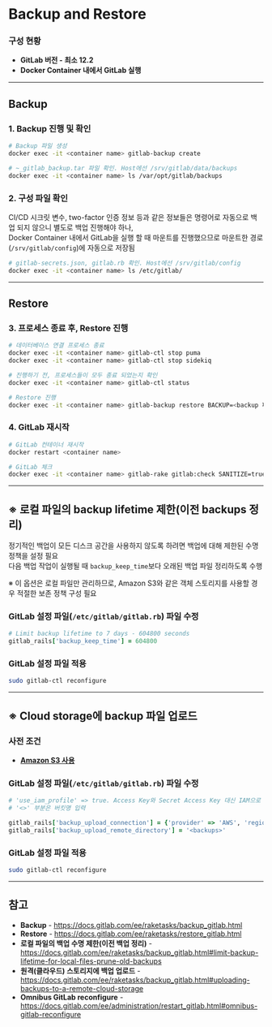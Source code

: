 # Backup and Restore

### 구성 현황
- **GitLab 버전 - 최소 12.2**
- **Docker Container 내에서 GitLab 실행**

<hr>

## Backup
### 1. Backup 진행 및 확인
```bash
# Backup 파일 생성
docker exec -it <container name> gitlab-backup create

# ~_gitlab_backup.tar 파일 확인. Host에선 /srv/gitlab/data/backups
docker exec -it <container name> ls /var/opt/gitlab/backups
```

### 2. 구성 파일 확인
CI/CD 시크릿 변수, two-factor 인증 정보 등과 같은 정보들은 명령어로 자동으로 백업 되지 않으니 별도로 백업 진행해야 하나,  
Docker Container 내에서 GitLab을 실행 할 때 마운트를 진행했으므로 마운트한 경로(`/srv/gitlab/config`)에 자동으로 저장됨
```bash
# gitlab-secrets.json, gitlab.rb 확인. Host에선 /srv/gitlab/config
docker exec -it <container name> ls /etc/gitlab/
```

<hr>

## Restore
### 3. 프로세스 종료 후, Restore 진행
```bash
# 데이터베이스 연결 프로세스 종료
docker exec -it <container name> gitlab-ctl stop puma
docker exec -it <container name> gitlab-ctl stop sidekiq

# 진행하기 전, 프로세스들이 모두 종료 되었는지 확인
docker exec -it <container name> gitlab-ctl status

# Restore 진행
docker exec -it <container name> gitlab-backup restore BACKUP=<backup 파일 명에서 _gitlab_backup.tar를 제외하고 입력>
```

### 4. GitLab 재시작
```bash
# GitLab 컨테이너 재시작
docker restart <container name>

# GitLab 체크
docker exec -it <container name> gitlab-rake gitlab:check SANITIZE=true
```

<hr>

## ※ 로컬 파일의 backup lifetime 제한(이전 backups 정리)
정기적인 백업이 모든 디스크 공간을 사용하지 않도록 하려면 백업에 대해 제한된 수명 정책을 설정 필요  
다음 백업 작업이 실행될 때 `backup_keep_time`보다 오래된 백업 파일 정리하도록 수행

※ 이 옵션은 로컬 파일만 관리하므로, Amazon S3와 같은 객체 스토리지를 사용할 경우 적절한 보존 정책 구성 필요

### GitLab 설정 파일(`/etc/gitlab/gitlab.rb`) 파일 수정
```ruby
# Limit backup lifetime to 7 days - 604800 seconds
gitlab_rails['backup_keep_time'] = 604800
```

### GitLab 설정 파일 적용
```bash
sudo gitlab-ctl reconfigure
```

<hr>

## ※ Cloud storage에 backup 파일 업로드
### 사전 조건
- **[Amazon S3 사용](https://github.com/kva231/GitLab-Note/blob/master/GitLab/Amazon%20S3%20%EC%82%AC%EC%9A%A9.md)**

### GitLab 설정 파일(`/etc/gitlab/gitlab.rb`) 파일 수정
```ruby
# 'use_iam_profile' => true. Access Key와 Secret Access Key 대신 IAM으로 S3 연결
# '<>' 부분은 버킷명 입력

gitlab_rails['backup_upload_connection'] = {'provider' => 'AWS', 'region' => 'ap-northeast-2', 'use_iam_profile' => true }
gitlab_rails['backup_upload_remote_directory'] = '<backups>'
```

### GitLab 설정 파일 적용
```bash
sudo gitlab-ctl reconfigure
```

<hr>

## 참고
- **Backup** - https://docs.gitlab.com/ee/raketasks/backup_gitlab.html
- **Restore** - https://docs.gitlab.com/ee/raketasks/restore_gitlab.html
- **로컬 파일의 백업 수명 제한(이전 백업 정리)** - https://docs.gitlab.com/ee/raketasks/backup_gitlab.html#limit-backup-lifetime-for-local-files-prune-old-backups
- **원격(클라우드) 스토리지에 백업 업로드** - https://docs.gitlab.com/ee/raketasks/backup_gitlab.html#uploading-backups-to-a-remote-cloud-storage
- **Omnibus GitLab reconfigure** - https://docs.gitlab.com/ee/administration/restart_gitlab.html#omnibus-gitlab-reconfigure
